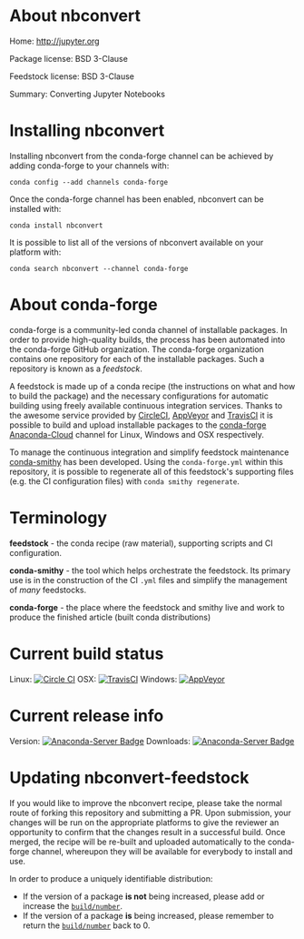About nbconvert
===============

Home: http://jupyter.org

Package license: BSD 3-Clause

Feedstock license: BSD 3-Clause

Summary: Converting Jupyter Notebooks



Installing nbconvert
====================

Installing nbconvert from the conda-forge channel can be achieved by adding conda-forge to your channels with:

```
conda config --add channels conda-forge
```

Once the conda-forge channel has been enabled, nbconvert can be installed with:

```
conda install nbconvert
```

It is possible to list all of the versions of nbconvert available on your platform with:

```
conda search nbconvert --channel conda-forge
```


About conda-forge
=================

conda-forge is a community-led conda channel of installable packages.
In order to provide high-quality builds, the process has been automated into the
conda-forge GitHub organization. The conda-forge organization contains one repository 
for each of the installable packages. Such a repository is known as a *feedstock*.

A feedstock is made up of a conda recipe (the instructions on what and how to build
the package) and the necessary configurations for automatic building using freely
available continuous integration services. Thanks to the awesome service provided by
[CircleCI](https://circleci.com/), [AppVeyor](http://www.appveyor.com/)
and [TravisCI](https://travis-ci.org/) it is possible to build and upload installable
packages to the [conda-forge](https://anaconda.org/conda-forge)
[Anaconda-Cloud](http://docs.anaconda.org/) channel for Linux, Windows and OSX respectively.

To manage the continuous integration and simplify feedstock maintenance
[conda-smithy](http://github.com/conda-forge/conda-smithy) has been developed.
Using the ``conda-forge.yml`` within this repository, it is possible to regenerate all of
this feedstock's supporting files (e.g. the CI configuration files) with ``conda smithy regenerate``.


Terminology
===========

**feedstock** - the conda recipe (raw material), supporting scripts and CI configuration.

**conda-smithy** - the tool which helps orchestrate the feedstock.
                   Its primary use is in the construction of the CI ``.yml`` files
                   and simplify the management of *many* feedstocks.

**conda-forge** - the place where the feedstock and smithy live and work to
                  produce the finished article (built conda distributions)

Current build status
====================

Linux: [![Circle CI](https://circleci.com/gh/conda-forge/nbconvert-feedstock.svg?style=svg)](https://circleci.com/gh/conda-forge/nbconvert-feedstock)
OSX: [![TravisCI](https://travis-ci.org/conda-forge/nbconvert-feedstock.svg?branch=master)](https://travis-ci.org/conda-forge/nbconvert-feedstock) 
Windows: [![AppVeyor](https://ci.appveyor.com/api/projects/status/github/conda-forge/nbconvert-feedstock?svg=True)](https://ci.appveyor.com/project/conda-forge/nbconvert-feedstock/branch/master)

Current release info
====================
Version: [![Anaconda-Server Badge](https://anaconda.org/conda-forge/nbconvert/badges/version.svg)](https://anaconda.org/conda-forge/nbconvert)
Downloads: [![Anaconda-Server Badge](https://anaconda.org/conda-forge/nbconvert/badges/downloads.svg)](https://anaconda.org/conda-forge/nbconvert)


Updating nbconvert-feedstock
============================

If you would like to improve the nbconvert recipe, please take the normal
route of forking this repository and submitting a PR. Upon submission, your changes will
be run on the appropriate platforms to give the reviewer an opportunity to confirm that the
changes result in a successful build. Once merged, the recipe will be re-built and uploaded
automatically to the conda-forge channel, whereupon they will be available for everybody to
install and use.

In order to produce a uniquely identifiable distribution:
 * If the version of a package **is not** being increased, please add or increase
   the [``build/number``](http://conda.pydata.org/docs/building/meta-yaml.html#build-number-and-string). 
 * If the version of a package **is** being increased, please remember to return
   the [``build/number``](http://conda.pydata.org/docs/building/meta-yaml.html#build-number-and-string)
   back to 0.
